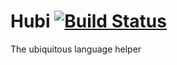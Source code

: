 # Hubi [![Build Status](https://travis-ci.org/mvcds/hubi.svg?branch=master)](https://travis-ci.org/mvcds/hubi)

The ubiquitous language helper
